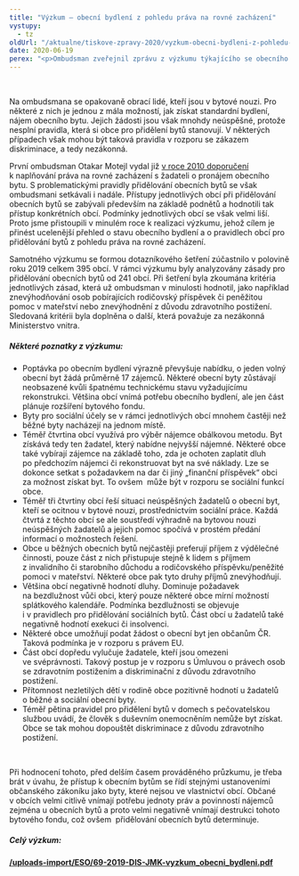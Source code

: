 ```yaml
---
title: "Výzkum – obecní bydlení z pohledu práva na rovné zacházení"
vystupy:
  - tz
oldUrl: "/aktualne/tiskove-zpravy-2020/vyzkum-obecni-bydleni-z-pohledu-prava-na-rovne-zachazeni"
date: 2020-06-19
perex: "<p>Ombudsman zveřejnil zprávu z výzkumu týkajícího se obecního bydlení z pohledu práva na rovné zacházení. Výzkum realizovala bývalá ombudsmanka a zabývala v něm zejména pravidly pro přidělování obecních bytů. Pozornost se však zaměřila také na stav bytového fondu obcí a sociální práci s klienty v bytové nouzi. Omezená dostupnost obecního bydlení a bytová nouze spolu totiž úzce souvisí. </p>"
---
```


<!-- imported from the old website -->

<br /><p>Na ombudsmana se opakovaně obrací lidé, kteří jsou v bytové nouzi. Pro některé z nich je jednou z mála možností, jak získat standardní bydlení, nájem obecního bytu. Jejich žádosti jsou však mnohdy neúspěšné, protože nesplní pravidla, která si obce pro přidělení bytů stanovují. V některých případech však mohou být taková pravidla v rozporu se zákazem diskriminace, a tedy nezákonná. </p><p>První ombudsman Otakar Motejl vydal již <a href="/uploads-import/DISKRIMINACE/Doporuceni/Obecni_byty.pdf" target="_blank">v roce 2010 doporučení</a> k naplňování práva na rovné zacházení s žadateli o pronájem obecního bytu. S problematickými pravidly přidělování obecních bytů se však ombudsmani setkávali i nadále. Přístupy jednotlivých obcí při přidělování obecních bytů se zabývali především na základě podnětů a hodnotili tak přístup konkrétních obcí. Podmínky jednotlivých obcí se však velmi liší. Proto jsme přistoupili v minulém roce k realizaci výzkumu, jehož cílem je přinést ucelenější přehled o stavu obecního bydlení a o pravidlech obcí pro přidělování bytů z pohledu práva na rovné zacházení. </p><p><a name="_GoBack"></a>Samotného výzkumu se formou dotazníkového šetření zúčastnilo v polovině roku 2019 celkem 395 obcí. V rámci výzkumu byly analyzovány zásady pro přidělování obecních bytů od 241 obcí. Při šetření byla zkoumána kritéria jednotlivých zásad, která už ombudsman v minulosti hodnotil, jako například znevýhodňování osob pobírajících rodičovský příspěvek či peněžitou pomoc v mateřství nebo znevýhodnění z důvodu zdravotního postižení. Sledovaná kritérii byla doplněna o další, která považuje za nezákonná Ministerstvo vnitra. </p><h5>Některé poznatky z výzkumu: </h5><p></p><ul><li>Poptávka po obecním bydlení výrazně převyšuje nabídku, o jeden volný obecní byt žádá průměrně 17 zájemců. Některé obecní byty zůstávají neobsazené kvůli špatnému technickému stavu vyžadujícímu rekonstrukci. Většina obcí vnímá potřebu obecního bydlení, ale jen část plánuje rozšíření bytového fondu. </li><li>Byty pro sociální účely se v rámci jednotlivých obcí mnohem častěji než běžné byty nacházejí na jednom místě.  </li><li>Téměř čtvrtina obcí využívá pro výběr nájemce obálkovou metodu. Byt získává tedy ten žadatel, který nabídne nejvyšší nájemné. Některé obce také vybírají zájemce na základě toho, zda je ochoten zaplatit dluh po předchozím nájemci či rekonstruovat byt na své náklady. Lze se dokonce setkat s požadavkem na dar či jiný „finanční příspěvek“ obci za možnost získat byt. To ovšem  může být v rozporu se sociální funkcí obce. </li><li>Téměř tři čtvrtiny obcí řeší situaci neúspěšných žadatelů o obecní byt, kteří se ocitnou v bytové nouzi, prostřednictvím sociální práce. Každá čtvrtá z těchto obcí se ale soustředí výhradně na bytovou nouzi neúspěšných žadatelů a jejich pomoc spočívá v prostém předání informací o možnostech řešení.  </li><li>Obce u běžných obecních bytů nejčastěji preferují příjem z výdělečné činnosti, pouze část z nich přistupuje stejně k lidem s příjmem z invalidního či starobního důchodu a rodičovského příspěvku/peněžité pomoci v mateřství. Některé obce pak tyto druhy příjmů znevýhodňují. </li><li>Většina obcí negativně hodnotí dluhy. Dominuje požadavek na bezdlužnost vůči obci, který pouze některé obce mírní možností splátkového kalendáře. Podmínka bezdlužnosti se objevuje i v pravidlech pro přidělování sociálních bytů. Část obcí u žadatelů také negativně hodnotí exekuci či insolvenci.  </li><li>Některé obce umožňují podat žádost o obecní byt jen občanům ČR. Taková podmínka je v rozporu s právem EU.  </li><li>Část obcí dopředu vylučuje žadatele, kteří jsou omezeni ve svéprávnosti. Takový postup je v rozporu s Úmluvou o právech osob se zdravotním postižením a diskriminační z důvodu zdravotního postižení. </li><li>Přítomnost nezletilých dětí v rodině obce pozitivně hodnotí u žadatelů o běžné a sociální obecní byty.  </li><li>Téměř pětina pravidel pro přidělení bytů v domech s pečovatelskou službou uvádí, že člověk s duševním onemocněním nemůže byt získat. Obce se tak mohou dopouštět diskriminace z důvodu zdravotního postižení.</li></ul><p></p><br /><p>Při hodnocení tohoto, před delším časem prováděného průzkumu, je třeba brát v úvahu, že přístup k obecním bytům se řídí stejnými ustanoveními občanského zákoníku jako byty, které nejsou ve vlastnictví obcí. Občané v obcích velmi citlivě vnímají potřebu jednoty práv a povinností nájemců zejména u obecních bytů a proto velmi negativně vnímají destrukci tohoto bytového fondu, což ovšem  přidělování obecních bytů determinuje.</p><h5>Celý výzkum:</h5><p><a href="/uploads-import/ESO/69-2019-DIS-JMK-vyzkum_obecni_bydleni.pdf" target="_blank"><b>/uploads-import/ESO/69-2019-DIS-JMK-vyzkum_obecni_bydleni.pdf</b></a></p>
